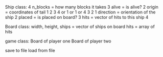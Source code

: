 Ship class:                                                           4
n_blocks = how many blocks it takes                                   3
alive = is alive?                                                     2
origin = coordinates of tail                         1 2 3 4  or 1 or 1 or 4 3 2 1
direction = orientation of the ship                              2
placed = is placed on board?                                     3
hits = vector of hits to this ship                               4  

Board class:
width,
height,
ships = vector of ships on board
hits = array of hits

game class:
Board of player one
Board of player two

save to file
load from file
